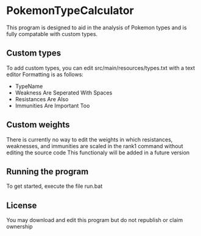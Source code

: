 # PokemonTypeCalculator

This program is designed to aid in the analysis of Pokemon types and is fully compatable with custom types.

## Custom types
To add custom types, you can edit src/main/resources/types.txt with a text editor
Formatting is as follows:

- TypeName
- Weakness Are Seperated With Spaces
- Resistances Are Also
- Immunities Are Important Too

## Custom weights
There is currently no way to edit the weights in which resistances, weaknesses, and immunities are scaled in the rank1 command without editing the source code
This functionaly will be added in a future version

## Running the program
To get started, execute the file run.bat

## License

You may download and edit this program but do not republish or claim ownership
